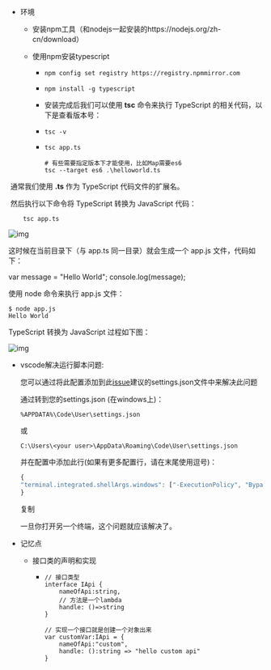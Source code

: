 * 环境

  * 安装npm工具（和nodejs一起安装的https://nodejs.org/zh-cn/download）

  * 使用npm安装typescript

    * ```
      npm config set registry https://registry.npmmirror.com
      ```

    * ```
      npm install -g typescript
      ```

    * 安装完成后我们可以使用 **tsc** 命令来执行 TypeScript 的相关代码，以下是查看版本号：

    * ```
      tsc -v
      ```

    * ```
      tsc app.ts
      
      # 有些需要指定版本下才能使用，比如Map需要es6
      tsc --target es6 .\helloworld.ts
      ```



​				通常我们使用 **.ts** 作为 TypeScript 代码文件的扩展名。

​			然后执行以下命令将 TypeScript 转换为 JavaScript 代码：

```
	tsc app.ts
```

![img](https://www.runoob.com/wp-content/uploads/2019/01/typescript_compiler.png)

这时候在当前目录下（与 app.ts 同一目录）就会生成一个 app.js 文件，代码如下：

var message = "Hello World"; console.log(message);

使用 node 命令来执行 app.js 文件：

```
$ node app.js 
Hello World
```

TypeScript 转换为 JavaScript 过程如下图：

![img](https://www.runoob.com/wp-content/uploads/2019/01/ts-2020-12-01-1.png)



* vscode解决运行脚本问题:

  您可以通过将此配置添加到此[issue](https://github.com/microsoft/vscode-python/issues/2559#issuecomment-478381840)建议的settings.json文件中来解决此问题

  通过转到您的settings.json (在windows上)：

  ```
  %APPDATA%\Code\User\settings.json
  ```

  或

  ```
  C:\Users\<your user>\AppData\Roaming\Code\User\settings.json
  ```

  并在配置中添加此行(如果有更多配置行，请在末尾使用逗号)：

  ```javascript
  {
  "terminal.integrated.shellArgs.windows": ["-ExecutionPolicy", "Bypass"]
  }
  ```

  复制

  一旦你打开另一个终端，这个问题就应该解决了。

* 记忆点

  * 接口类的声明和实现

    * ```
      // 接口类型
      interface IApi {
          nameOfApi:string,
          // 方法是一个lambda
          handle: ()=>string
      }
      
      // 实现一个接口就是创建一个对象出来
      var customVar:IApi = {
          nameOfApi:"custom",
          handle: ():string => "hello custom api"
      }
      
      ```

      
